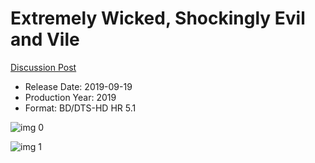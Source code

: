 # Extremely Wicked, Shockingly Evil and Vile

[Discussion Post](https://www.avsforum.com/threads/bass-eq-for-filtered-movies.2995212/post-59411078)

* Release Date: 2019-09-19
* Production Year: 2019
* Format: BD/DTS-HD HR 5.1

![img 0](https://i.imgur.com/nDYDtgK.jpg)

![img 1](https://i.imgur.com/gnOBwqk.png)

